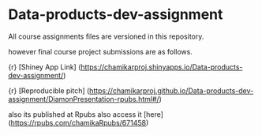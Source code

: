 # Data-products-dev-assignment

All course assignments files are versioned in this repository.

however final course project submissions are as follows.

{r} [Shiney App Link] (https://chamikarproj.shinyapps.io/Data-products-dev-assignment/) 

{r} [Reproducible pitch] (https://chamikarproj.github.io/Data-products-dev-assignment/DiamonPresentation-rpubs.html#/) 

also its published at Rpubs also access it [here] (https://rpubs.com/chamikaRpubs/671458)